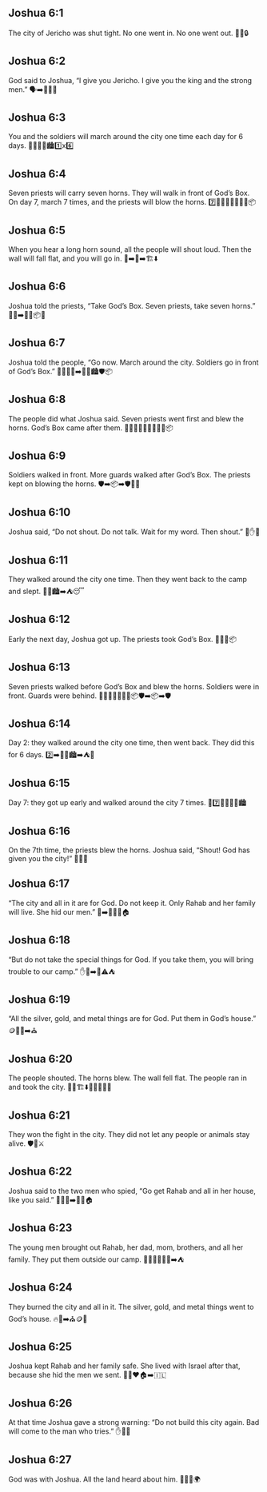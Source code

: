 ## Joshua 6:1
The city of Jericho was shut tight. No one went in. No one went out. 🏰🚪🔒
## Joshua 6:2
God said to Joshua, “I give you Jericho. I give you the king and the strong men.” 🗣️➡️👑🏰💪
## Joshua 6:3
You and the soldiers will march around the city one time each day for 6 days. 🚶‍♂️🚶‍♀️🏙️1️⃣x6️⃣
## Joshua 6:4
Seven priests will carry seven horns. They will walk in front of God’s Box. On day 7, march 7 times, and the priests will blow the horns. 7️⃣📯📯📯📯📯📯📯📦
## Joshua 6:5
When you hear a long horn sound, all the people will shout loud. Then the wall will fall flat, and you will go in. 📯➡️📣➡️🏗️⬇️
## Joshua 6:6
Joshua told the priests, “Take God’s Box. Seven priests, take seven horns.” 👨‍🦱➡️👨‍⚖️📦📯
## Joshua 6:7
Joshua told the people, “Go now. March around the city. Soldiers go in front of God’s Box.” 🧍‍♂️🧍‍♀️➡️🚶‍♂️🏙️🛡️📦
## Joshua 6:8
The people did what Joshua said. Seven priests went first and blew the horns. God’s Box came after them. 🚶‍♂️📯📯📯📯📯📯📯📦
## Joshua 6:9
Soldiers walked in front. More guards walked after God’s Box. The priests kept on blowing the horns. 🛡️➡️📦➡️🛡️📯📯
## Joshua 6:10
Joshua said, “Do not shout. Do not talk. Wait for my word. Then shout.” 🤫✋📣
## Joshua 6:11
They walked around the city one time. Then they went back to the camp and slept. 🚶‍♂️🏙️➡️⛺😴
## Joshua 6:12
Early the next day, Joshua got up. The priests took God’s Box. 🌅👨‍🦱📦
## Joshua 6:13
Seven priests walked before God’s Box and blew the horns. Soldiers were in front. Guards were behind. 📯📯📯📯📯📯📯📦🛡️➡️📦➡️🛡️
## Joshua 6:14
Day 2: they walked around the city one time, then went back. They did this for 6 days. 2️⃣➡️🚶‍♂️🏙️➡️⛺🔁
## Joshua 6:15
Day 7: they got up early and walked around the city 7 times. 🌅7️⃣🚶‍♂️🚶‍♀️🏙️
## Joshua 6:16
On the 7th time, the priests blew the horns. Joshua said, “Shout! God has given you the city!” 📯📣🏰
## Joshua 6:17
“The city and all in it are for God. Do not keep it. Only Rahab and her family will live. She hid our men.” 🏰➡️🙏👩‍🦰🏠
## Joshua 6:18
“But do not take the special things for God. If you take them, you will bring trouble to our camp.” ✋🧰➡️🙏⚠️⛺
## Joshua 6:19
“All the silver, gold, and metal things are for God. Put them in God’s house.” 🪙🥇🧱➡️⛪
## Joshua 6:20
The people shouted. The horns blew. The wall fell flat. The people ran in and took the city. 📣📯🏗️⬇️🏃‍♂️🏃‍♀️🏰
## Joshua 6:21
They won the fight in the city. They did not let any people or animals stay alive. 🛡️🏰⚔️
## Joshua 6:22
Joshua said to the two men who spied, “Go get Rahab and all in her house, like you said.” 👀👨‍🦱➡️👩‍🦰🏠
## Joshua 6:23
The young men brought out Rahab, her dad, mom, brothers, and all her family. They put them outside our camp. 👩‍🦰👨‍👩‍👧‍👦➡️⛺
## Joshua 6:24
They burned the city and all in it. The silver, gold, and metal things went to God’s house. 🔥🏰➡️⛪🪙🥇
## Joshua 6:25
Joshua kept Rahab and her family safe. She lived with Israel after that, because she hid the men we sent. 👩‍🦰❤️🏠➡️🇮🇱
## Joshua 6:26
At that time Joshua gave a strong warning: “Do not build this city again. Bad will come to the man who tries.” ✋🏰🚫
## Joshua 6:27
God was with Joshua. All the land heard about him. 🙏👨‍🦱🌍
